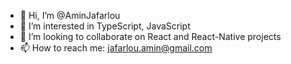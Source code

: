 - 👋 Hi, I’m @AminJafarlou
- 👀 I’m interested in TypeScript, JavaScript
- 💞️ I’m looking to collaborate on React and React-Native projects
- 📫 How to reach me: jafarlou.amin@gmail.com

